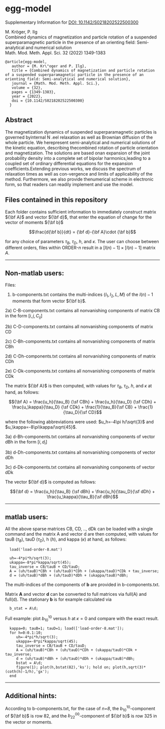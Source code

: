 # egg-model
Supplementary Information for [DOI: 10.1142/S0218202522500300](https::doi.org/10.1142/S0218202522500300)


M. Kröger, P. Ilg<br>
Combined dynamics of magnetization and particle rotation of a suspended superparamagnetic particle in the presence of an orienting field: Semi-analytical and numerical solution<br>
Math. Mod. Meth. Appl. Sci. 32 (2022) 1349-1383<br>

    @article{egg-model,
       author = {M. Kr\"oger and P. Ilg},
       title = {Combined dynamics of magnetization and particle rotation of a suspended superparamagnetic particle in the presence of an orienting field: Semi-analytical and numerical solution},
       journal = {Math. Mod. Meth. Appl. Sci.},
       volume = {32},
       pages = {1349-1383},
       year = {2022},
       doi = {10.1142/S0218202522500300}
      }

## Abstract

The magnetization dynamics of suspended superparamagnetic particles is governed byinternal N .eel relaxation as well as Brownian diffusion of the whole particle. We herepresent semi-analytical and numerical solutions of the kinetic equation, describing thecombined rotation of particle orientation and magnetization. The solutions are based onan expansion of the joint probability density into a complete set of bipolar harmonics,leading to a coupled set of ordinary differential equations for the expansion coefficients.Extending previous works, we discuss the spectrum of relaxation times as well as con-vergence and limits of applicability of the method. Furthermore, we also provide thenumerical scheme in electronic form, so that readers can readily implement and use the model.

## Files contained in this repository     

Each folder contains sufficient information to immediately construct matrix ${\bf A}$ and vector ${\bf d}$,
that enter the equation of change for the vector of moments ${\bf b}$

$$\frac{d{\bf b}}{dt} = {\bf d}-{\bf A}\cdot {\bf b}$$

for any choice of parameters $\tau_B$, $\tau_D$, $h$, and $\kappa$. The user can choose
between different orders, files within ORDER-*n* result in a $[I(n)-1]\times [I(n)-1]$ matrix $A$. 

-----------------------------
Non-matlab users: 
-----------------------------

Files: 

1) b-components.txt contains the multi-indices $\{l_1,l_2,L,M\}$ of the $I(n)-1$ moments that form vector ${\bf b}$.

2a) C-B-components.txt  contains all nonvanishing components of matrix CB in the form $[i,j,C_{ij}]$

2b) C-D-components.txt  contains all nonvanishing components of matrix CD

2c) C-Bh-components.txt contains all nonvanishing components of matrix CBh

2d) C-Dh-components.txt contains all nonvanishing components of matrix CDh

2e) C-Dk-components.txt contains all nonvanishing components of matrix CDk

The matrix ${\bf A}$ is then computed, with values for $\tau_B$, $\tau_D$, $h$, and $\kappa$ at hand, as follows: 

$${\bf A} = \frac{u_h}{\tau_B} {\sf CBh} + \frac{u_h}{\tau_D} {\sf CDh} + \frac{u_\kappa}{\tau_D} {\sf CDk} + \frac{1}{\tau_B}{\sf CB} + \frac{1}{\tau_D}{\sf CD}$$ 

where the following abbreviations were used: $u_h=-4\pi h/\sqrt{3}$ and $u_\kappa=-8\pi\kappa/\sqrt{45}$.

3a) d-Bh-components.txt contains all nonvanishing components of vector dBh in the form $[i,d_{i}]$

3b) d-Dh-components.txt contains all nonvanishing components of vector dDh

3c) d-Dk-components.txt contains all nonvanishing components of vector dDk

The vector ${\bf d}$ is computed as follows:

$${\bf d} = \frac{u_h}{\tau_B} {\sf dBh} + \frac{u_h}{\tau_D}{\sf dDh} + \frac{u_\kappa}{\tau_B}{\sf dBh}$$

-----------------------------
matlab users: 
-----------------------------

All the above sparse matrices CB, CD, .., dDk can be loaded with a single command and the matrix A 
and vector d are then computed, with values for tauB ($\tau_B$), tauD ($\tau_D$), h ($h$), and kappa ($\kappa$) at hand, as follows: 

      load('load-order-8.mat')

      uh=-4*pi*h/sqrt(3); 
      ukappa=-8*pi*kappa/sqrt(45); 
      tau_inverse = CB/tauB + CD/tauD; 
      A = (uh/tauB)*CBh + (uh/tauD)*CDh + (ukappa/tauD)*CDk + tau_inverse;
      d = (uh/tauB)*dBh + (uh/tauD)*dDh + (ukappa/tauB)*dBh; 

The multi-indices of the components of **b** are provided in b-components.txt.

Matrix **A** and vector **d** can be converted to full matrices via full(A) and full(d). 
The stationary **b** is for example calculated via 

      b_stat = A\d; 

Full example: plot $b_{10}^{10}$ versus $h$ at $\kappa=0$ and compare with the exact result.  

      kappa=0; tauB=1; tauD=1; load(['load-order-8.mat']);
      for h=0:0.1:10; 
         uh=-4*pi*h/sqrt(3); 
         ukappa=-8*pi*kappa/sqrt(45); 
         tau_inverse = CB/tauB + CD/tauD; 
         A = (uh/tauB)*CBh + (uh/tauD)*CDh + (ukappa/tauD)*CDk + tau_inverse;
         d = (uh/tauB)*dBh + (uh/tauD)*dDh + (ukappa/tauB)*dBh; 
         bstat = A\d; 
         figure(1); plot(h,bstat(82),'ks'); hold on; plot(h,sqrt(3)*(coth(h)-1/h),'gx'); 
      end


-----------------------------
Additional hints:
-----------------------------
According to b-components.txt, for the case of *n=8*, the $b_{10}^{10}$-component of ${\bf b}$ is row 82,
and the $b_{22}^{00}$-component of ${\bf b}$ is row 325 in the vector or moments.



